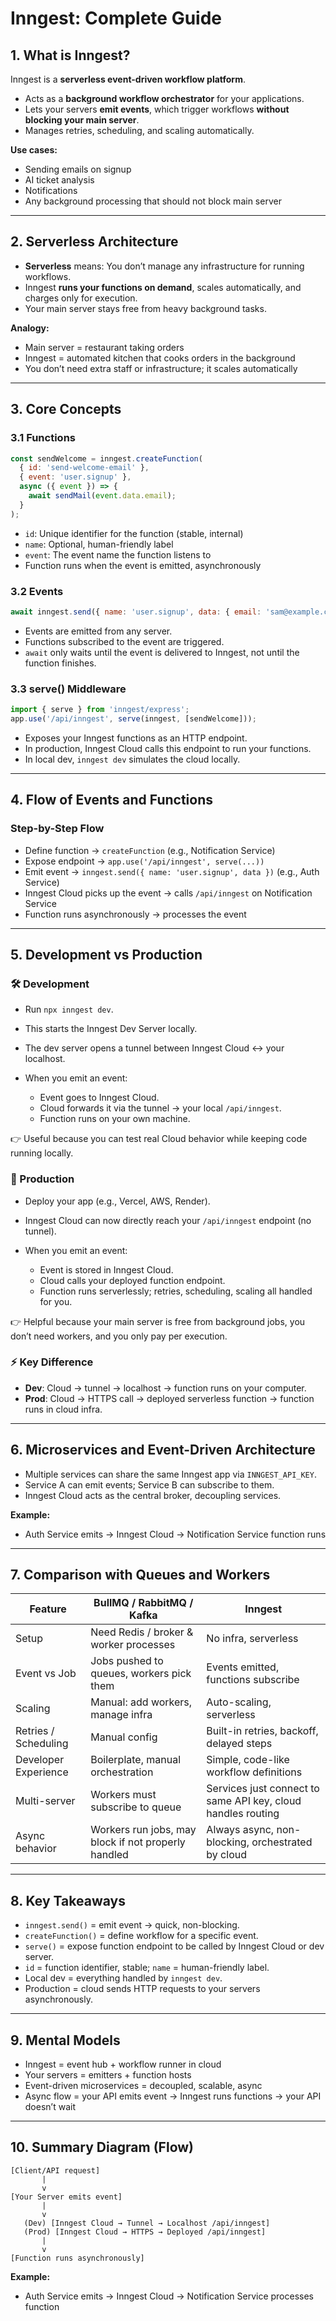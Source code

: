 # Inngest: Complete Guide

## 1. What is Inngest?

Inngest is a **serverless event-driven workflow platform**.

- Acts as a **background workflow orchestrator** for your applications.
- Lets your servers **emit events**, which trigger workflows **without blocking your main server**.
- Manages retries, scheduling, and scaling automatically.

**Use cases:**

- Sending emails on signup
- AI ticket analysis
- Notifications
- Any background processing that should not block main server

---

## 2. Serverless Architecture

- **Serverless** means: You don’t manage any infrastructure for running workflows.
- Inngest **runs your functions on demand**, scales automatically, and charges only for execution.
- Your main server stays free from heavy background tasks.

**Analogy:**

- Main server = restaurant taking orders
- Inngest = automated kitchen that cooks orders in the background
- You don’t need extra staff or infrastructure; it scales automatically

---

## 3. Core Concepts

### 3.1 Functions

```js
const sendWelcome = inngest.createFunction(
  { id: 'send-welcome-email' },
  { event: 'user.signup' },
  async ({ event }) => {
    await sendMail(event.data.email);
  }
);
```

- `id`: Unique identifier for the function (stable, internal)
- `name`: Optional, human-friendly label
- `event`: The event name the function listens to
- Function runs when the event is emitted, asynchronously

### 3.2 Events

```js
await inngest.send({ name: 'user.signup', data: { email: 'sam@example.com' } });
```

- Events are emitted from any server.
- Functions subscribed to the event are triggered.
- `await` only waits until the event is delivered to Inngest, not until the function finishes.

### 3.3 serve() Middleware

```js
import { serve } from 'inngest/express';
app.use('/api/inngest', serve(inngest, [sendWelcome]));
```

- Exposes your Inngest functions as an HTTP endpoint.
- In production, Inngest Cloud calls this endpoint to run your functions.
- In local dev, `inngest dev` simulates the cloud locally.

---

## 4. Flow of Events and Functions

### Step-by-Step Flow

- Define function → `createFunction` (e.g., Notification Service)
- Expose endpoint → `app.use('/api/inngest', serve(...))`
- Emit event → `inngest.send({ name: 'user.signup', data })` (e.g., Auth Service)
- Inngest Cloud picks up the event → calls `/api/inngest` on Notification Service
- Function runs asynchronously → processes the event

---

## 5. Development vs Production

### 🛠 Development

- Run `npx inngest dev`.
- This starts the Inngest Dev Server locally.
- The dev server opens a tunnel between Inngest Cloud ↔ your localhost.
- When you emit an event:

  - Event goes to Inngest Cloud.
  - Cloud forwards it via the tunnel → your local `/api/inngest`.
  - Function runs on your own machine.

👉 Useful because you can test real Cloud behavior while keeping code running locally.

### 🚀 Production

- Deploy your app (e.g., Vercel, AWS, Render).
- Inngest Cloud can now directly reach your `/api/inngest` endpoint (no tunnel).
- When you emit an event:

  - Event is stored in Inngest Cloud.
  - Cloud calls your deployed function endpoint.
  - Function runs serverlessly; retries, scheduling, scaling all handled for you.

👉 Helpful because your main server is free from background jobs, you don’t need workers, and you only pay per execution.

### ⚡ Key Difference

- **Dev**: Cloud → tunnel → localhost → function runs on your computer.
- **Prod**: Cloud → HTTPS call → deployed serverless function → function runs in cloud infra.

---

## 6. Microservices and Event-Driven Architecture

- Multiple services can share the same Inngest app via `INNGEST_API_KEY`.
- Service A can emit events; Service B can subscribe to them.
- Inngest Cloud acts as the central broker, decoupling services.

**Example:**

- Auth Service emits → Inngest Cloud → Notification Service function runs

---

## 7. Comparison with Queues and Workers

| Feature              | BullMQ / RabbitMQ / Kafka                           | Inngest                                                      |
| -------------------- | --------------------------------------------------- | ------------------------------------------------------------ |
| Setup                | Need Redis / broker & worker processes              | No infra, serverless                                         |
| Event vs Job         | Jobs pushed to queues, workers pick them            | Events emitted, functions subscribe                          |
| Scaling              | Manual: add workers, manage infra                   | Auto-scaling, serverless                                     |
| Retries / Scheduling | Manual config                                       | Built-in retries, backoff, delayed steps                     |
| Developer Experience | Boilerplate, manual orchestration                   | Simple, code-like workflow definitions                       |
| Multi-server         | Workers must subscribe to queue                     | Services just connect to same API key, cloud handles routing |
| Async behavior       | Workers run jobs, may block if not properly handled | Always async, non-blocking, orchestrated by cloud            |

---

## 8. Key Takeaways

- `inngest.send()` = emit event → quick, non-blocking.
- `createFunction()` = define workflow for a specific event.
- `serve()` = expose function endpoint to be called by Inngest Cloud or dev server.
- `id` = function identifier, stable; `name` = human-friendly label.
- Local dev = everything handled by `inngest dev`.
- Production = cloud sends HTTP requests to your servers asynchronously.

---

## 9. Mental Models

- Inngest = event hub + workflow runner in cloud
- Your servers = emitters + function hosts
- Event-driven microservices = decoupled, scalable, async
- Async flow = your API emits event → Inngest runs functions → your API doesn’t wait

---

## 10. Summary Diagram (Flow)

```
[Client/API request]
       |
       v
[Your Server emits event]
       |
       v
   (Dev) [Inngest Cloud → Tunnel → Localhost /api/inngest]
   (Prod) [Inngest Cloud → HTTPS → Deployed /api/inngest]
       |
       v
[Function runs asynchronously]
```

**Example:**

- Auth Service emits → Inngest Cloud → Notification Service processes function
